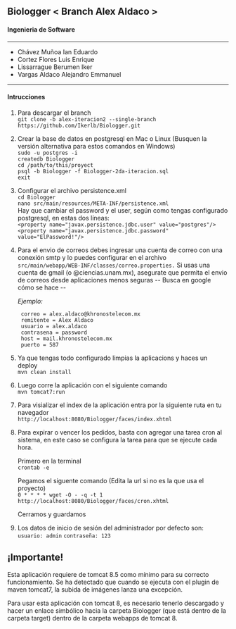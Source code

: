 ## Biologger < Branch Alex Aldaco >

#### Ingenieria de Software


------------

- Chávez Muñoa Ian Eduardo
- Cortez Flores Luis Enrique
- Lissarrague Berumen Iker
- Vargas Aldaco Alejandro Emmanuel


------------

#### Intrucciones


1. Para descargar el branch <br />
`git clone -b alex-iteracion2 --single-branch https://github.com/Ikerlb/Biologger.git`

2. Crear la base de datos en postgresql en Mac o Linux (Busquen la versión alternativa para estos comandos en Windows)<br />
`sudo -u postgres -i`<br />
`createdb Biologger`<br />
`cd /path/to/this/proyect`<br />
`psql -b Biologger -f Biologger-2da-iteracion.sql`<br />
`exit`


3. Configurar el archivo persistence.xml<br />
`cd Biologger`<br />
`nano src/main/resources/META-INF/persistence.xml`<br />
Hay que cambiar el password y el user, según como tengas configurado postgresql, en estas dos líneas:<br />
`<property name="javax.persistence.jdbc.user" value="postgres"/>`<br />
`<property name="javax.persistence.jdbc.password" value="ElPassword!"/>`

4. Para el envio de correos debes ingresar una cuenta de correo con una conexión smtp y lo puedes configurar en el archivo `src/main/webapp/WEB-INF/classes/correo.properties.`
Si usas una cuenta de gmail (o @ciencias.unam.mx), asegurate que permita el envio de correos desde aplicaciones menos seguras -- Busca en google cómo se hace --

	*Ejemplo:*

    	correo = alex.aldaco@khronostelecom.mx
    	remitente = Alex Aldaco
    	usuario = alex.aldaco
    	contrasena = password
    	host = mail.khronostelecom.mx
    	puerto = 587

5. Ya que tengas todo configurado limpias la aplicacions y haces un deploy<br />
`mvn clean install`

6. Luego corre la aplicación con el siguiente comando<br />
`mvn tomcat7:run`

7. Para visializar el index de la aplicación entra por la siguiente ruta en tu navegador<br />
`http://localhost:8080/Biologger/faces/index.xhtml`

8. Para expirar o vencer los pedidos, basta con agregar una tarea cron al sistema, en este caso se configura la tarea para que se ejecute cada hora.

	Primero en la terminal<br />
	`crontab -e`

	Pegamos el siguente comando (Edita la url si no es la que usa el proyecto)<br />
	`0 * * * * wget -O - -q -t 1 http://localhost:8080/Biologger/faces/cron.xhtml`

	Cerramos y guardamos

9. Los datos de inicio de sesión del administrador por defecto son:<br />
			`usuario: admin`
			`contraseña: 123`

## ¡Importante!

Esta aplicación requiere de tomcat 8.5 como mínimo para su correcto funcionamiento. Se ha detectado que cuando se ejecuta con el plugin de maven tomcat7, la subida de imágenes lanza una excepción.

Para usar esta aplicación con tomcat 8, es necesario tenerlo descargado y hacer un enlace simbólico hacia la carpeta Biologger (que está dentro de la carpeta target) dentro de la carpeta webapps de tomcat 8.
